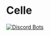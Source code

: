 # Celle
[![Discord Bots](https://discordbots.org/api/widget/487918554776338432.svg)](https://discordbots.org/bot/487918554776338432)

